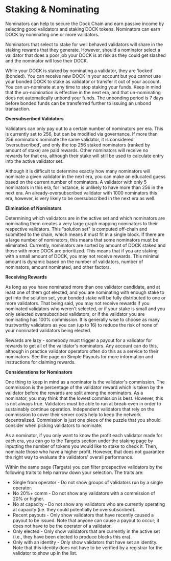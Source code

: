 # Staking & Nominating

Nominators can help to secure the Dock Chain and earn passive income by selecting good validators and staking DOCK tokens. Nominators can earn DOCK by nominating one or more validators.

Nominators that select to stake for well behaved validators will share in the staking rewards that they generate. However, should a nominator select a validator that does a poor job your DOCK is at risk as they could get slashed and the nominator will lose their DOCK. 

While your DOCK is staked by nominating a validator, they are 'locked' \(bonded\). You can receive new DOCK in your account but you cannot use your bonded DOCK to stake as validator or transfer it out of your account. You can un-nominate at any time to stop staking your funds. Keep in mind that the un-nomination is effective in the next era, and that un-nominating does not automatically unbond your funds. The unbonding period is 7 days before bonded funds can be transferred further to issuing an unbond transaction.

**Oversubscribed Validators**

Validators can only pay out to a certain number of nominators per era. This is currently set to 256, but can be modified via governance. If more than 256 nominators nominate the same validator, it is considered ‘oversubscribed’, and only the top 256 staked nominators \(ranked by amount of stake\) are paid rewards. Other nominators will receive no rewards for that era, although their stake will still be used to calculate entry into the active validator set.

Although it is difficult to determine exactly how many nominators will nominate a given validator in the next era, you can make an educated guess based on the current number of nominators. A validator with only 5 nominators in this era, for instance, is unlikely to have more than 256 in the next era. An already-oversubscribed validator with 1000 nominators this era, however, is very likely to be oversubscribed in the next era as well.

**Elimination of Nominators**

Determining which validators are in the active set and which nominators are nominating them creates a very large graph mapping nominators to their respective validators. This "solution set" is computed off-chain and submitted to the chain, which means it must fit in a single block. If there are a large number of nominators, this means that some nominators must be eliminated. Currently, nominators are sorted by amount of DOCK staked and those with more DOCK are prioritized. This means that if you are staking with a small amount of DOCK, you may not receive rewards. This minimal amount is dynamic based on the number of validators, number of nominators, amount nominated, and other factors.  


**Receiving Rewards**

As long as you have nominated more than one validator candidate, and at least one of them got elected, and you are nominating with enough stake to get into the solution set, your bonded stake will be fully distributed to one or more validators. That being said, you may not receive rewards if you nominated validators who weren't selected, or if your stake is small and you only selected oversubscribed validators, or if the validator you are nominating has 100% commission. It is generally wise to choose as many trustworthy validators as you can \(up to 16\) to reduce the risk of none of your nominated validators being elected.

Rewards are lazy - somebody must trigger a payout for a validator for rewards to get all of the validator's nominators. Any account can do this, although in practice validator operators often do this as a service to their nominators. See the page on Simple Payouts for more information and instructions for claiming rewards.

**Considerations for Nominators**

One thing to keep in mind as a nominator is the validator's commission. The commission is the percentage of the validator reward which is taken by the validator before the rewards are split among the nominators. As a nominator, you may think that the lowest commission is best. However, this is not always true. Validators must be able to run at break-even in order to sustainably continue operation. Independent validators that rely on the commission to cover their server costs help to keep the network decentralized. Commission is just one piece of the puzzle that you should consider when picking validators to nominate.

As a nominator, if you only want to know the profit each validator made for each era, you can go to the Targets section under the staking page by inputting the number of tokens you would like to stake to check it. Then, nominate those who have a higher profit. However, that does not guarantee the right way to evaluate the validators' overall performance.

Within the same page \(Targets\) you can filter prospective validators by the following traits to help narrow down your selection. The traits are:

* Single from operator - Do not show groups of validators run by a single operator.
* No 20%+ comm - Do not show any validators with a commission of 20% or higher.
* No at capacity - Do not show any validators who are currently operating at capacity \(i.e. they could potentially be oversubscribed\).
* Recent payouts - Only show validators that have recently caused a payout to be issued. Note that anyone can cause a payout to occur; it does not have to be the operator of a validator.
* Only elected - Only show validators that are currently in the active set \(i.e., they have been elected to produce blocks this era\).
* Only with an identity - Only show validators that have set an identity. Note that this identity does not have to be verified by a registrar for the validator to show up in the list.

  
  
  


